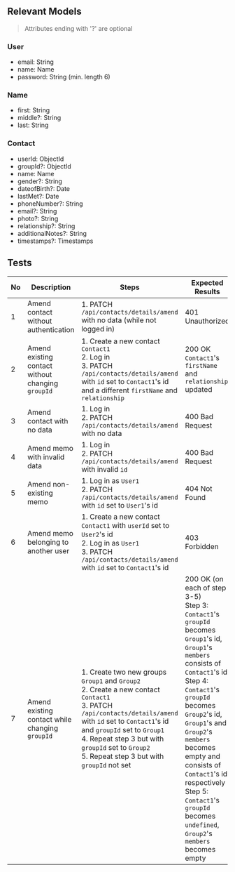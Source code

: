 ## Relevant Models
> Attributes ending with '?' are optional
### User
* email: String
* name: Name
* password: String (min. length 6)

### Name
* first: String
* middle?: String
* last: String

### Contact
* userId: ObjectId
* groupId?: ObjectId
* name: Name
* gender?: String
* dateofBirth?: Date
* lastMet?: Date
* phoneNumber?: String
* email?: String
* photo?: String
* relationship?: String
* additionalNotes?: String
* timestamps?: Timestamps

## Tests
| No  | Description                                       | Steps                                                                                                                                                                                                                                                                                               | Expected Results                                                                                                                                                                                                                                                                                                                                                                          |
| --- | ------------------------------------------------- | --------------------------------------------------------------------------------------------------------------------------------------------------------------------------------------------------------------------------------------------------------------------------------------------------- | ----------------------------------------------------------------------------------------------------------------------------------------------------------------------------------------------------------------------------------------------------------------------------------------------------------------------------------------------------------------------------------------- |
| 1   | Amend contact without authentication              | 1. PATCH `/api/contacts/details/amend` with no data (while not logged in)                                                                                                                                                                                                                           | 401 Unauthorized                                                                                                                                                                                                                                                                                                                                                                          |
| 2   | Amend existing contact without changing `groupId` | 1. Create a new contact `Contact1`<br>2. Log in<br>3. PATCH `/api/contacts/details/amend` with `id` set to `Contact1`'s id and a different `firstName` and `relationship`                                                                                                                           | 200 OK<br>`Contact1`'s `firstName` and `relationship` updated                                                                                                                                                                                                                                                                                                                             |
| 3   | Amend contact with no data                        | 1. Log in<br>2. PATCH `/api/contacts/details/amend` with no data                                                                                                                                                                                                                                    | 400 Bad Request                                                                                                                                                                                                                                                                                                                                                                           |
| 4   | Amend memo with invalid data                      | 1. Log in<br>2. PATCH `/api/contacts/details/amend` with invalid `id`                                                                                                                                                                                                                               | 400 Bad Request                                                                                                                                                                                                                                                                                                                                                                           |
| 5   | Amend non-existing memo                           | 1. Log in as `User1`<br>2. PATCH `/api/contacts/details/amend` with `id` set to `User1`'s id                                                                                                                                                                                                        | 404 Not Found                                                                                                                                                                                                                                                                                                                                                                             |
| 6   | Amend memo belonging to another user              | 1. Create a new contact `Contact1` with `userId` set to `User2`'s id<br>2. Log in as `User1`<br>3. PATCH `/api/contacts/details/amend` with `id` set to `Contact1`'s id                                                                                                                             | 403 Forbidden                                                                                                                                                                                                                                                                                                                                                                             |
| 7   | Amend existing contact while changing `groupId`   | 1. Create two new groups `Group1` and `Group2`<br>2. Create a new contact `Contact1`<br>3. PATCH `/api/contacts/details/amend` with `id` set to `Contact1`'s id and `groupId` set to `Group1`<br>4. Repeat step 3 but with `groupId` set to `Group2`<br>5. Repeat step 3 but with `groupId` not set | 200 OK (on each of step 3-5)<br>Step 3: `Contact1`'s `groupId` becomes `Group1`'s id, `Group1`'s `members` consists of `Contact1`'s id<br>Step 4: `Contact1`'s `groupId` becomes `Group2`'s id, `Group1`'s and `Group2`'s `members` becomes empty and consists of `Contact1`'s id, respectively<br>Step 5: `Contact1`'s `groupId` becomes `undefined`, `Group2`'s `members` becomes empty |